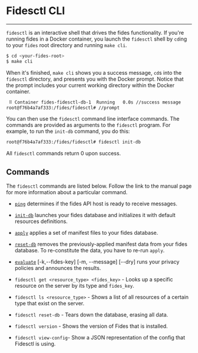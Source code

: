 # Fidesctl CLI

---

`fidesctl` is an interactive shell that drives the fides functionality. If you're running fides in a  Docker container, you launch the `fidesctl` shell by `cd`ing to your `fides` root directory and running `make cli`.

```bash
$ cd <your-fides-root>
$ make cli
```

When it's finished,  `make cli` shows you a success message, `cd`s into the `fidesctl` directory, and presents you with the Docker prompt. Notice that the prompt includes your current working directory within the Docker container.

```bash
 ⠿ Container fides-fidesctl-db-1  Running   0.0s //success message
root@f76b4a7af333:/fides/fidesctl# //prompt
```

You can then use the `fidesctl` command line interface commands. The commands are provided as arguments to the `fidesctl` program. For example, to run the `init-db` command, you do this:

```bash
root@f76b4a7af333:/fides/fidesctl# fidesctl init-db
```

All `fidesctl` commands return 0 upon success.

## Commands

The `fidesctl` commands are listed below. Follow the link to the manual page for more information about a particular command.

* [`ping`](ping) determines if the fides API host is ready to receive messages.

* [`init-db`](init-db) launches your fides  database and initializes it with default resources definitions.

* [`apply`](apply) applies a set of manifest files to your fides database.

* [`reset-db`](reset-db) removes the previously-applied manifest data from your fides database. To re-constitute the data, you have to re-run `apply`.


* [`evaluate`](evaluate) [-k,--fides-key] [-m, --message] [--dry] runs your privacy policies and announces the results.
* `fidesctl get <resource_type> <fides_key>` - Looks up a specific resource on the server by its type and `fides_key`.
* `fidesctl ls <resource_type>` - Shows a list of all resources of a certain type that exist on the server.
* `fidesctl reset-db` - Tears down the database, erasing all data.
* `fidesctl version` - Shows the version of Fides that is installed.
* `fidesctl view-config`- Show a JSON representation of the config that Fidesctl is using.
